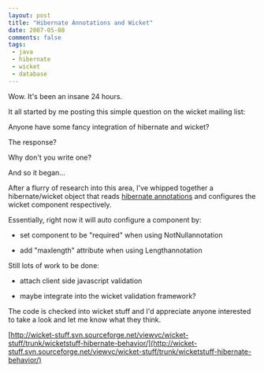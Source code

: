 ```yaml
---
layout: post
title: "Hibernate Annotations and Wicket"
date: 2007-05-08
comments: false
tags:
 - java
 - hibernate
 - wicket
 - database
---
```


Wow. It's been an insane 24 hours.



It all started by me posting this simple question on the wicket mailing list:


Anyone have some fancy integration of hibernate and wicket?



The response?


Why don't you write one?



And so it began...


After a flurry of research into this area, I've whipped together a hibernate/wicket object that reads [hibernate annotations](http://www.hibernate.org/hib_docs/annotations/reference/en/html_single/) and configures the wicket component respectively.



Essentially, right now it will auto configure a component by:


  - set component to be "required" when using NotNullannotation


  - add "maxlength" attribute when using Lengthannotation




Still lots of work to be done:


  - attach client side javascript validation


  - maybe integrate into the wicket validation framework?




The code is checked into wicket stuff and I'd appreciate anyone interested to take a look and let me know what they think.


[http://wicket-stuff.svn.sourceforge.net/viewvc/wicket-stuff/trunk/wicketstuff-hibernate-behavior/](http://wicket-stuff.svn.sourceforge.net/viewvc/wicket-stuff/trunk/wicketstuff-hibernate-behavior/)


